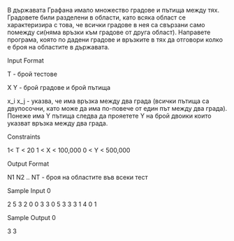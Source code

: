 В държавата Графана имало множество градове и пътища между тях. Градовете били разделени в области, като всяка област се характеризира с това, че всички градове в нея са свързани само помежду си(няма връзки към градове от друга област). Направете програма, която по дадени градове и връзките в тях да отговори колко е броя на областите в държавата.

Input Format

Т - брой тестове

X Y - брой градове и брой пътища

x_i x_j - указва, че има връзка между два града (всички пътища са двупосочни, като може да има по-повече от един път между два града). Понеже има Y пътища следва да прояетете Y на брой двоики които указват връзка между два града.

Constraints

1< T < 20 1 < X < 100,000 0 < Y < 500,000

Output Format

N1 N2 .. NT - броя на областите във всеки тест

Sample Input 0

2
5 3
2 0
0 3
3 0
5 3
3 3
1 4
0 1

Sample Output 0

3 3 

